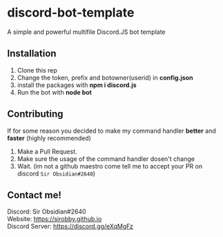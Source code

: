 # discord-bot-template
A simple and powerful multifile Discord.JS bot template

## Installation

1. Clone this rep
2. Change the token, prefix and botowner(userid) in **config.json**
3. install the packages with **npm i discord.js**
4. Run the bot with **node bot**

## Contributing

If for some reason you decided to make my command handler **better** and **faster** (highly recommended)
1. Make a Pull Request.
2. Make sure the usage of the command handler dosen't change
3. Wait. (im not a github maestro come tell me to accept your PR on discord `Sir Obsidian#2640`)

## Contact me!

Discord: Sir Obsidian#2640\
Website: https://sirobby.github.io \
Discord Server: https://discord.gg/eXqMgFz
